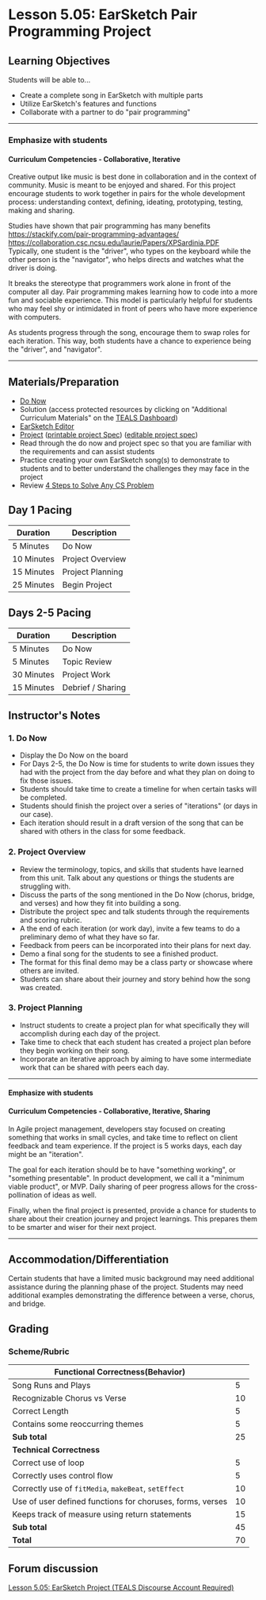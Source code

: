# Lesson 5.05: EarSketch Pair Programming Project

## Learning Objectives

Students will be able to...

* Create a complete song in EarSketch with multiple parts
* Utilize EarSketch's features and functions
* Collaborate with a partner to do "pair programming"

---

### Emphasize with students

#### Curriculum Competencies - Collaborative, Iterative

Creative output like music is best done in collaboration and in the context of community.  Music is meant to be enjoyed and shared.  For this project encourage students to work together in pairs for the whole development process: understanding context, defining, ideating, prototyping, testing, making and sharing.  

Studies have shown that pair programming has many benefits  https://stackify.com/pair-programming-advantages/
  https://collaboration.csc.ncsu.edu/laurie/Papers/XPSardinia.PDF  
  Typically, one student is the "driver", who types on the keyboard while the other person is the "navigator", who helps directs and watches what the driver is doing.

It breaks the stereotype that programmers work alone in front of the computer all day.  Pair programming makes learning how to code into a more fun and sociable experience.  This model is particularly helpful for students who may feel shy or intimidated in front of peers who have more experience with computers.

As students progress through the song, encourage them to swap roles for each iteration.  This way, both students have a chance to experience being the "driver", and "navigator".

---

## Materials/Preparation

* [Do Now]
* Solution (access protected resources by clicking on "Additional Curriculum Materials" on the [TEALS Dashboard])
* [EarSketch Editor]
* [Project] ([printable project Spec]) ([editable project spec])
* Read through the do now and project spec so that you are familiar with the requirements and can assist students
* Practice creating your own EarSketch song(s) to demonstrate to students and to better understand the challenges they may face in the project
* Review [4 Steps to Solve Any CS Problem]

## Day 1 Pacing

| **Duration**   | **Description** |
| ---------- | ----------- |
| 5 Minutes  | Do Now      |
| 10 Minutes | Project Overview      |
| 15 Minutes | Project Planning         |
| 25 Minutes | Begin Project     |

## Days 2-5 Pacing

| **Duration**   | **Description**             |
|---|---|
| 5 Minutes  | Do Now      |
| 5 Minutes | Topic Review      |
| 30 Minutes | Project Work      |
| 15 Minutes  | Debrief / Sharing    |

## Instructor's Notes

### 1. Do Now

* Display the Do Now on the board
* For Days 2-5, the Do Now is time for students to write down issues they had with the project
from the day before and what they plan on doing to fix those issues.
* Students should take time to create a timeline for when certain tasks will be completed.
* Students should finish the project over a series of "iterations" (or days in our case).
* Each iteration should result in a draft version of the song that can be shared with
others in the class for some feedback.

### 2. Project Overview

* Review the terminology, topics, and skills that students have learned from this unit. Talk about any questions or things the students are struggling with.
* Discuss the parts of the song mentioned in the Do Now (chorus, bridge, and verses) and how they fit into building a song.
* Distribute the project spec and talk students through the requirements and scoring rubric.
* A the end of each iteration (or work day), invite a few teams to do a preliminary demo of
  what they have so far.  
* Feedback from peers can be incorporated into their plans for next day.
* Demo a final song for the students to see a finished product.
* The format for this final demo may be a class party or showcase where others are invited.
* Students can share about their journey and story behind how the song was created.

### 3. Project Planning

* Instruct students to create a project plan for what specifically they will accomplish during each day of the project.
* Take time to check that each student has created a project plan before they begin working on their song.
* Incorporate an iterative approach by aiming to have some intermediate work
that can be shared with peers each day.  

---

#### Emphasize with students

#### Curriculum Competencies - Collaborative, Iterative, Sharing

In Agile project management, developers stay focused on creating something that works in small cycles, and take time to reflect on client feedback and team experience.  If the project is 5 works days, each day might be an "iteration".

The goal for each iteration should be to have "something working", or "something presentable". In product development, we call it a "minimum viable product", or MVP. Daily sharing of peer progress allows for the cross-pollination of ideas as well.

Finally, when the final project is presented, provide a chance for students to share about their creation journey and project learnings.  This prepares them to be smarter and wiser for their next project.

---

## Accommodation/Differentiation

Certain students that have a limited music background may need additional assistance during the planning phase of the project. Students may need additional examples demonstrating the difference between a verse, chorus, and bridge.

## Grading

### Scheme/Rubric

| **Functional Correctness(Behavior)**                                |     |
| --------------------------------------------------------------- |-----|
| Song Runs and Plays | 5   |
| Recognizable Chorus vs Verse | 10|
| Correct Length | 5   |
| Contains some reoccurring themes| 5  |
| **Sub total**                                                   | 25  |
| **Technical Correctness**                                    |     |
| Correct use of loop                                        | 5  |
| Correctly uses control flow         | 5  |
| Correctly use of `fitMedia`, `makeBeat`, `setEffect`                                  | 10  |
| Use of user defined functions for choruses, forms, verses      | 10  |
| Keeps track of measure using return statements | 15  |
| **Sub total**                                                   | 45  |
| **Total**                                                       | 70 |

## Forum discussion

[Lesson 5.05: EarSketch Project (TEALS Discourse Account Required)](https://forums.tealsk12.org/c/2nd-semester-unit-5-earsketch/lesson-5-05-earsketch-project)

[Do Now]: do_now.md
[Lab]: lab.md
[TEALS Dashboard]: http:/www.tealsk12.org/dashboard
[EarSketch Editor]: http://earsketch.gatech.edu/earsketch2/
[4 Steps to Solve Any CS Problem]:https://github.com/TEALS-IntroCS/2nd-semester-introduction-to-computer-science-principles/raw/master/units/4%20Steps%20to%20Solve%20Any%20CS%20Problem.pdf
[Project]: project.md
[printable project Spec]: https://github.com/TEALSK12/2nd-semester-introduction-to-computer-science/raw/master/units/5_unit/05_lesson/project.pdf
[editable project spec]: https://github.com/TEALSK12/2nd-semester-introduction-to-computer-science/raw/master/units/5_unit/05_lesson/project.docx
